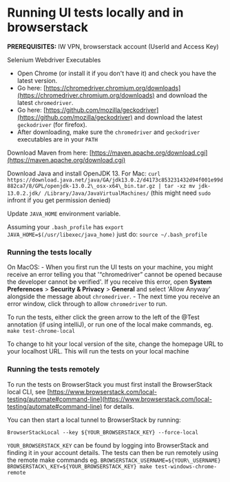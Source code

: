 # Running UI tests locally and in browserstack

**PREREQUISITES:** IW VPN, browserstack account (UserId and Access Key)

Selenium Webdriver Executables

- Open Chrome (or install it if you don't have it) and check you have the latest version.
- Go here: [https://chromedriver.chromium.org/downloads](https://chromedriver.chromium.org/downloads) and download the latest `chromedriver`.
- Go here: [https://github.com/mozilla/geckodriver](https://github.com/mozilla/geckodriver) and download the latest `geckodriver` (for firefox).
- After downloading, make sure the `chromedriver` and `geckodriver` executables are in your `PATH`

Download Maven from here: [https://maven.apache.org/download.cgi](https://maven.apache.org/download.cgi)

Download Java and install OpenJDK 13. For Mac: `curl https://download.java.net/java/GA/jdk13.0.2/d4173c853231432d94f001e99d882ca7/8/GPL/openjdk-13.0.2\_osx-x64\_bin.tar.gz | tar -xz mv jdk-13.0.2.jdk/ /Library/Java/JavaVirtualMachines/` (this might need `sudo` infront if you get permission denied)

Update `JAVA_HOME` environment variable.

Assuming your `.bash_profile` has `export JAVA_HOME=$(/usr/libexec/java_home)` just do: `source ~/.bash_profile`

### Running the tests locally

On MacOS: - When you first run the UI tests on your machine, you might receive an error telling you that '“chromedriver” cannot be opened because the developer cannot be verified'. If you receive this error, open **System Preferences** > **Security & Privacy** > **General** and select 'Allow Anyway' alongside the message about `chromedriver`. - The next time you receive an error window, click through to allow `chromedriver` to run.

To run the tests, either click the green arrow to the left of the @Test annotation (if using intelliJ), or run one of the local make commands, eg. `make test-chrome-local`

To change to hit your local version of the site, change the homepage URL to your localhost URL. This will run the tests on your local machine

### Running the tests remotely

To run the tests on BrowserStack you must first install the BrowserStack local CLI, see [https://www.browserstack.com/local-testing/automate#command-line](https://www.browserstack.com/local-testing/automate#command-line) for details.

You can then start a local tunnel to BrowserStack by running:

`BrowserStackLocal --key ${YOUR_BROWSERSTACK_KEY} --force-local`

`YOUR_BROWSERSTACK_KEY` can be found by logging into BrowserStack and finding it in your account details. The tests can then be run remotely using the remote make commands eg. `BROWSERSTACK_USERNAME=${YOUR\_USERNAME} BROWSERSTACK\_KEY=${YOUR_BROWSERSTACK_KEY} make test-windows-chrome-remote`
